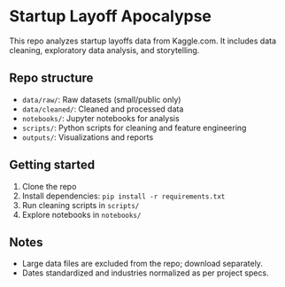 # Startup Layoff Apocalypse

This repo analyzes startup layoffs data from Kaggle.com.
It includes data cleaning, exploratory data analysis, and storytelling.

## Repo structure

- `data/raw/`: Raw datasets (small/public only)
- `data/cleaned/`: Cleaned and processed data
- `notebooks/`: Jupyter notebooks for analysis
- `scripts/`: Python scripts for cleaning and feature engineering
- `outputs/`: Visualizations and reports

## Getting started

1. Clone the repo
2. Install dependencies: `pip install -r requirements.txt`
3. Run cleaning scripts in `scripts/`
4. Explore notebooks in `notebooks/`

## Notes

- Large data files are excluded from the repo; download separately.
- Dates standardized and industries normalized as per project specs.
